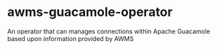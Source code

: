 # awms-guacamole-operator
An operator that can manages connections within Apache Guacamole based upon information provided by AWMS
